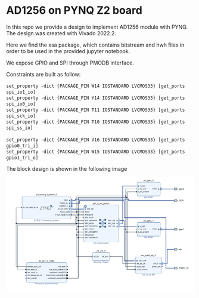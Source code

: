 # AD1256 on PYNQ Z2 board
In this repo we provide a design to implement AD1256 module with PYNQ. The design was created with Vivado 2022.2.

Here we find the xsa package, which contains bitstream and hwh files in order to be used in the provided jupyter notebook.

We expose GPIO and SPI through PMODB interface.

Constraints are built as follow:
```
set_property -dict {PACKAGE_PIN W14 IOSTANDARD LVCMOS33} [get_ports spi_io1_io]
set_property -dict {PACKAGE_PIN Y14 IOSTANDARD LVCMOS33} [get_ports spi_io0_io]
set_property -dict {PACKAGE_PIN T11 IOSTANDARD LVCMOS33} [get_ports spi_sck_io]
set_property -dict {PACKAGE_PIN T10 IOSTANDARD LVCMOS33} [get_ports spi_ss_io]

set_property -dict {PACKAGE_PIN V16 IOSTANDARD LVCMOS33} [get_ports gpio0_tri_i]
set_property -dict {PACKAGE_PIN W15 IOSTANDARD LVCMOS33} [get_ports gpio1_tri_o]
```

The block design is shown in the following image

![AD1256 block design](block_design.png)
